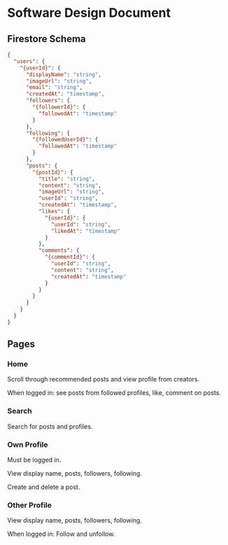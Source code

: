 # Software Design Document

## Firestore Schema

```json
{
  "users": {
    "{userId}": {
      "displayName": "string",
      "imageUrl": "string",
      "email": "string",
      "createdAt": "timestamp",
      "followers": {
        "{followerId}": {
          "followedAt": "timestamp"
        }
      },
      "following": {
        "{followedUserId}": {
          "followedAt": "timestamp"
        }
      },
      "posts": {
        "{postId}": {
          "title": "string",
          "content": "string",
          "imageUrl": "string",
          "userId": "string",
          "createdAt": "timestamp",
          "likes": {
            "{userId}": {
              "userId": "string",
              "likedAt": "timestamp"
            }
          },
          "comments": {
            "{commentId}": {
              "userId": "string",
              "content": "string",
              "createdAt": "timestamp"
            }
          }
        }
      }
    }
  }
}
```

## Pages

### Home

Scroll through recommended posts and view profile from creators.

When logged in: see posts from followed profiles, like, comment on posts.

### Search

Search for posts and profiles.

### Own Profile

Must be logged in.

View display name, posts, followers, following.

Create and delete a post.

### Other Profile

View display name, posts, followers, following.

When logged in: Follow and unfollow.

